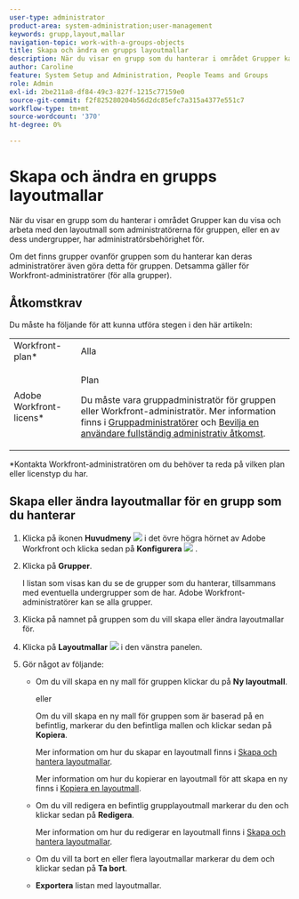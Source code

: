 ```yaml
---
user-type: administrator
product-area: system-administration;user-management
keywords: grupp,layout,mallar
navigation-topic: work-with-a-groups-objects
title: Skapa och ändra en grupps layoutmallar
description: När du visar en grupp som du hanterar i området Grupper kan du visa och arbeta med den layoutmall som administratörerna för gruppen, eller en av dess undergrupper, har administratörsbehörighet för.
author: Caroline
feature: System Setup and Administration, People Teams and Groups
role: Admin
exl-id: 2be211a8-df84-49c3-827f-1215c77159e0
source-git-commit: f2f825280204b56d2dc85efc7a315a4377e551c7
workflow-type: tm+mt
source-wordcount: '370'
ht-degree: 0%

---
```


# Skapa och ändra en grupps layoutmallar

När du visar en grupp som du hanterar i området Grupper kan du visa och arbeta med den layoutmall som administratörerna för gruppen, eller en av dess undergrupper, har administratörsbehörighet för.

Om det finns grupper ovanför gruppen som du hanterar kan deras administratörer även göra detta för gruppen. Detsamma gäller för Workfront-administratörer (för alla grupper).

## Åtkomstkrav

Du måste ha följande för att kunna utföra stegen i den här artikeln:

<table style="table-layout:auto"> 
 <col> 
 <col> 
 <tbody> 
  <tr> 
   <td role="rowheader">Workfront-plan*</td> 
   <td>Alla</td> 
  </tr> 
  <tr> 
   <td role="rowheader">Adobe Workfront-licens*</td> 
   <td> <p>Plan </p> <p>Du måste vara gruppadministratör för gruppen eller Workfront-administratör. Mer information finns i <a href="../../../administration-and-setup/manage-groups/group-roles/group-administrators.md" class="MCXref xref">Gruppadministratörer</a> och <a href="../../../administration-and-setup/add-users/configure-and-grant-access/grant-a-user-full-administrative-access.md" class="MCXref xref">Bevilja en användare fullständig administrativ åtkomst</a>.</p> </td> 
  </tr> 
 </tbody> 
</table>

&#42;Kontakta Workfront-administratören om du behöver ta reda på vilken plan eller licenstyp du har.

## Skapa eller ändra layoutmallar för en grupp som du hanterar

1. Klicka på ikonen **Huvudmeny** ![](assets/main-menu-icon.png) i det övre högra hörnet av Adobe Workfront och klicka sedan på **Konfigurera** ![](assets/gear-icon-settings.png) .

1. Klicka på **Grupper**.

   I listan som visas kan du se de grupper som du hanterar, tillsammans med eventuella undergrupper som de har. Adobe Workfront-administratörer kan se alla grupper.

1. Klicka på namnet på gruppen som du vill skapa eller ändra layoutmallar för.
1. Klicka på **Layoutmallar** ![](assets/layout-templates-icon.png) i den vänstra panelen.

1. Gör något av följande:

   * Om du vill skapa en ny mall för gruppen klickar du på **Ny layoutmall**.

     eller

     Om du vill skapa en ny mall för gruppen som är baserad på en befintlig, markerar du den befintliga mallen och klickar sedan på **Kopiera**.

     Mer information om hur du skapar en layoutmall finns i [Skapa och hantera layoutmallar](../../../administration-and-setup/customize-workfront/use-layout-templates/create-and-manage-layout-templates.md).

     Mer information om hur du kopierar en layoutmall för att skapa en ny finns i [Kopiera en layoutmall](../../../administration-and-setup/customize-workfront/use-layout-templates/copy-a-layout-template.md).

   * Om du vill redigera en befintlig grupplayoutmall markerar du den och klickar sedan på **Redigera**.

     Mer information om hur du redigerar en layoutmall finns i [Skapa och hantera layoutmallar](../../../administration-and-setup/customize-workfront/use-layout-templates/create-and-manage-layout-templates.md).

   * Om du vill ta bort en eller flera layoutmallar markerar du dem och klickar sedan på **Ta bort**.
   * **Exportera** listan med layoutmallar.
